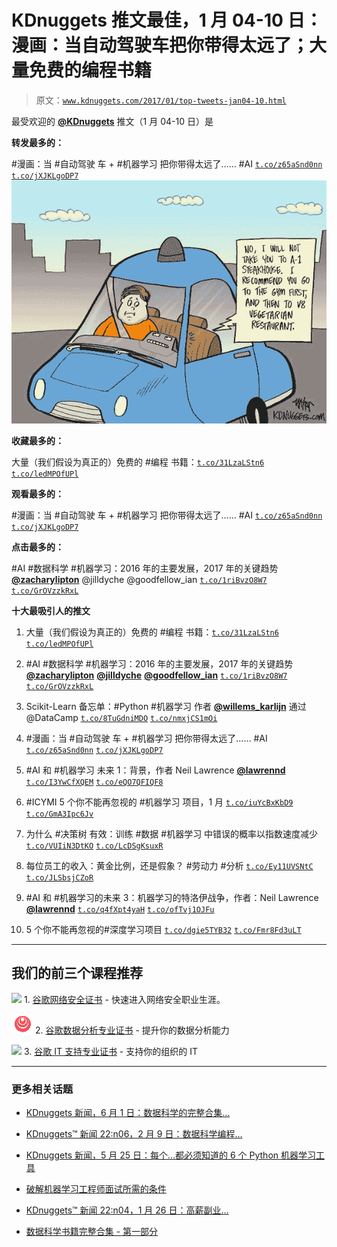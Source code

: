 # KDnuggets 推文最佳，1 月 04-10 日：漫画：当自动驾驶车把你带得太远了；大量免费的编程书籍

> 原文：[`www.kdnuggets.com/2017/01/top-tweets-jan04-10.html`](https://www.kdnuggets.com/2017/01/top-tweets-jan04-10.html)

最受欢迎的 [**@KDnuggets**](https://twitter.com/KDnuggets) 推文（1 月 04-10 日）是

**转发最多的：**

#漫画：当 #自动驾驶 车 + #机器学习 把你带得太远了…… #AI [`t.co/z65aSnd0nn`](https://t.co/z65aSnd0nn) [`t.co/jXJKLgoDP7`](https://t.co/jXJKLgoDP7) ![自动驾驶车](img/436a79c6115f88462ae925ea08e576d7.png)

**收藏最多的：**

大量（我们假设为真正的）免费的 #编程 书籍：[`t.co/31LzaLStn6`](https://t.co/31LzaLStn6) [`t.co/ledMPOfUPl`](https://t.co/ledMPOfUPl)

**观看最多的：**

#漫画：当 #自动驾驶 车 + #机器学习 把你带得太远了…… #AI [`t.co/z65aSnd0nn`](https://t.co/z65aSnd0nn) [`t.co/jXJKLgoDP7`](https://t.co/jXJKLgoDP7)

**点击最多的：**

#AI #数据科学 #机器学习：2016 年的主要发展，2017 年的关键趋势 [**@zacharylipton**](https://twitter.com/zacharylipton) @jilldyche @goodfellow_ian [`t.co/1riBvzO8W7`](https://t.co/1riBvzO8W7) [`t.co/GrOVzzkRxL`](https://t.co/GrOVzzkRxL)

**十大最吸引人的推文**

1.  大量（我们假设为真正的）免费的 #编程 书籍：[`t.co/31LzaLStn6`](https://t.co/31LzaLStn6) [`t.co/ledMPOfUPl`](https://t.co/ledMPOfUPl)

1.  #AI #数据科学 #机器学习：2016 年的主要发展，2017 年的关键趋势 [**@zacharylipton**](https://twitter.com/zacharylipton) [**@jilldyche**](https://twitter.com/jilldyche) [**@goodfellow_ian**](https://twitter.com/goodfellow_ian) [`t.co/1riBvzO8W7`](https://t.co/1riBvzO8W7) [`t.co/GrOVzzkRxL`](https://t.co/GrOVzzkRxL)

1.  Scikit-Learn 备忘单：#Python #机器学习 作者 [**@willems_karlijn**](https://twitter.com/willems_karlijn) 通过 @DataCamp [`t.co/8TuGdniMDO`](https://t.co/8TuGdniMDO) [`t.co/nmxjCS1mOi`](https://t.co/nmxjCS1mOi)

1.  #漫画：当 #自动驾驶 车 + #机器学习 把你带得太远了…… #AI [`t.co/z65aSnd0nn`](https://t.co/z65aSnd0nn) [`t.co/jXJKLgoDP7`](https://t.co/jXJKLgoDP7)

1.  #AI 和 #机器学习 未来 1：背景，作者 Neil Lawrence [**@lawrennd**](https://twitter.com/lawrennd) [`t.co/I3YwCfXQEM`](https://t.co/I3YwCfXQEM) [`t.co/eQO7QFIQF8`](https://t.co/eQO7QFIQF8)

1.  #ICYMI 5 个你不能再忽视的 #机器学习 项目，1 月 [`t.co/iuYcBxKbD9`](https://t.co/iuYcBxKbD9) [`t.co/GmA3Ipc6Jv`](https://t.co/GmA3Ipc6Jv)

1.  为什么 #决策树 有效：训练 #数据 #机器学习 中错误的概率以指数速度减少 [`t.co/VUIiN3DtKO`](https://t.co/VUIiN3DtKO) [`t.co/LcDSgKsuxR`](https://t.co/LcDSgKsuxR)

1.  每位员工的收入：黄金比例，还是假象？ #劳动力 #分析 [`t.co/Ey11UVSNtC`](https://t.co/Ey11UVSNtC) [`t.co/JLSbsjCZoR`](https://t.co/JLSbsjCZoR)

1.  #AI 和 #机器学习的未来 3：机器学习的特洛伊战争，作者：Neil Lawrence [**@lawrennd**](https://twitter.com/lawrennd) [`t.co/q4fXpt4yaH`](https://t.co/q4fXpt4yaH) [`t.co/ofTvj1OJFu`](https://t.co/ofTvj1OJFu)

1.  5 个你不能再忽视的#深度学习项目 [`t.co/dgie5TYB32`](https://t.co/dgie5TYB32) [`t.co/Fmr8Fd3uLT`](https://t.co/Fmr8Fd3uLT)

* * *

## 我们的前三个课程推荐

![](img/0244c01ba9267c002ef39d4907e0b8fb.png) 1\. [谷歌网络安全证书](https://www.kdnuggets.com/google-cybersecurity) - 快速进入网络安全职业生涯。

![](img/e225c49c3c91745821c8c0368bf04711.png) 2\. [谷歌数据分析专业证书](https://www.kdnuggets.com/google-data-analytics) - 提升你的数据分析能力

![](img/0244c01ba9267c002ef39d4907e0b8fb.png) 3\. [谷歌 IT 支持专业证书](https://www.kdnuggets.com/google-itsupport) - 支持你的组织的 IT

* * *

### 更多相关话题

+   [KDnuggets 新闻，6 月 1 日：数据科学的完整合集…](https://www.kdnuggets.com/2022/n22.html)

+   [KDnuggets™ 新闻 22:n06，2 月 9 日：数据科学编程…](https://www.kdnuggets.com/2022/n06.html)

+   [KDnuggets 新闻，5 月 25 日：每个…都必须知道的 6 个 Python 机器学习工具](https://www.kdnuggets.com/2022/n21.html)

+   [破解机器学习工程师面试所需的条件](https://www.kdnuggets.com/2022/10/interview-kickstart-crack-machine-learning-engineer-interviews.html)

+   [KDnuggets™ 新闻 22:n04，1 月 26 日：高薪副业…](https://www.kdnuggets.com/2022/n04.html)

+   [数据科学书籍完整合集 - 第一部分](https://www.kdnuggets.com/2022/05/complete-collection-data-science-books-part-1.html)
